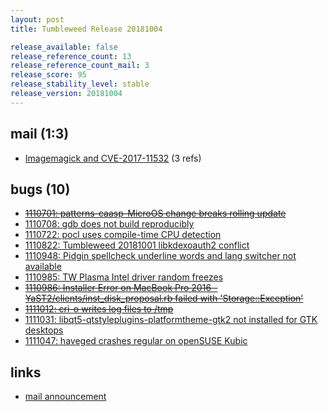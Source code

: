 ```yaml
---
layout: post
title: Tumbleweed Release 20181004

release_available: false
release_reference_count: 13
release_reference_count_mail: 3
release_score: 95
release_stability_level: stable
release_version: 20181004
---
```


## mail (1:3)

- [Imagemagick and CVE-2017-11532](https://lists.opensuse.org/opensuse-factory/2018-11/msg00260.html) (3 refs)

## bugs (10)

<!--more-->

- ~~[1110701: patterns-caasp-MicroOS change breaks rolling update](https://bugzilla.opensuse.org/show_bug.cgi?id=1110701)~~
- [1110708: gdb does not build reproducibly](https://bugzilla.opensuse.org/show_bug.cgi?id=1110708)
- [1110722: pocl uses compile-time CPU detection](https://bugzilla.opensuse.org/show_bug.cgi?id=1110722)
- [1110822: Tumbleweed 20181001 libkdexoauth2 conflict](https://bugzilla.opensuse.org/show_bug.cgi?id=1110822)
- [1110948: Pidgin spellcheck underline words and lang switcher not available](https://bugzilla.opensuse.org/show_bug.cgi?id=1110948)
- [1110985: TW Plasma Intel driver random freezes](https://bugzilla.opensuse.org/show_bug.cgi?id=1110985)
- ~~[1110986: Installer Error on MacBook Pro 2016 - YaST2/clients/inst_disk_proposal.rb failed with 'Storage::Exception'](https://bugzilla.opensuse.org/show_bug.cgi?id=1110986)~~
- ~~[1111012: cri-o writes log files to /tmp](https://bugzilla.opensuse.org/show_bug.cgi?id=1111012)~~
- [1111031: libqt5-qtstyleplugins-platformtheme-gtk2 not installed for GTK desktops](https://bugzilla.opensuse.org/show_bug.cgi?id=1111031)
- [1111047: haveged crashes regular on openSUSE Kubic](https://bugzilla.opensuse.org/show_bug.cgi?id=1111047)



## links

- [mail announcement](https://lists.opensuse.org/opensuse-factory/2018-10/msg00118.html)
